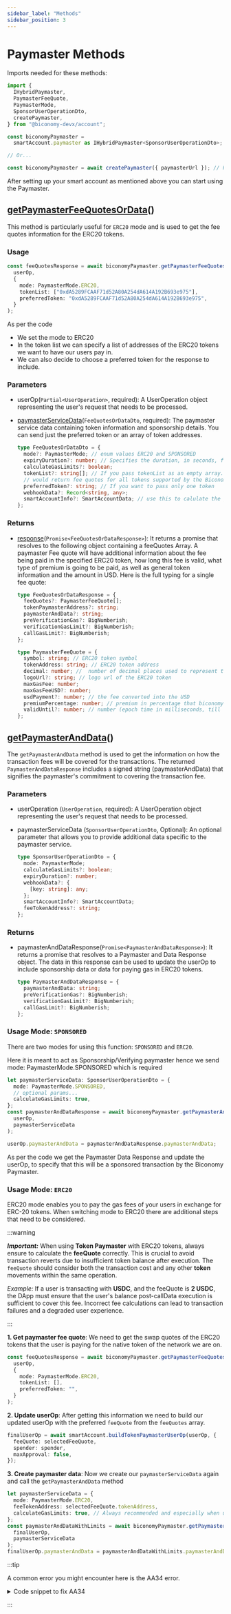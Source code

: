 ```yaml
---
sidebar_label: "Methods"
sidebar_position: 3
---
```


# Paymaster Methods

Imports needed for these methods:

```ts
import {
  IHybridPaymaster,
  PaymasterFeeQuote,
  PaymasterMode,
  SponsorUserOperationDto,
  createPaymaster,
} from "@biconomy-devx/account";

const biconomyPaymaster =
  smartAccount.paymaster as IHybridPaymaster<SponsorUserOperationDto>;

// Or...

const biconomyPaymaster = await createPaymaster({ paymasterUrl }); // Found at https://dashboard.biconomy.io
```

After setting up your smart account as mentioned above you can start using the Paymaster.

## [getPaymasterFeeQuotesOrData](https://bcnmy.github.io/biconomy-client-sdk/classes/Paymaster.html#getPaymasterFeeQuotesOrData)()

This method is particularly useful for `ERC20` mode and is used to get the fee quotes information for the ERC20 tokens.

### Usage

```ts
const feeQuotesResponse = await biconomyPaymaster.getPaymasterFeeQuotesOrData(
  userOp,
  {
    mode: PaymasterMode.ERC20,
    tokenList: ["0xdA5289FCAAF71d52A80A254dA614A192B693e975"],
    preferredToken: "0xdA5289FCAAF71d52A80A254dA614A192B693e975",
  }
);
```

As per the code

- We set the mode to ERC20
- In the token list we can specify a list of addresses of the ERC20 tokens we want to have our users pay in.
- We can also decide to choose a preferred token for the response to include.

### Parameters

- userOp(`Partial<UserOperation>`, required): A UserOperation object representing the user's request that needs to be processed.
- [paymasterServiceData](https://bcnmy.github.io/biconomy-client-sdk/types/PaymasterUserOperationDto.html)(`FeeQuotesOrDataDto`, required): The paymaster service data containing token information and sponsorship details. You can send just the preferred token or an array of token addresses.

  ```ts
  type FeeQuotesOrDataDto = {
    mode?: PaymasterMode; // enum values ERC20 and SPONSORED
    expiryDuration?: number; // Specifies the duration, in seconds, for which the user intends the paymasterAndData to remain valid, minimum duration is 300 secs.
    calculateGasLimits?: boolean;
    tokenList?: string[]; // If you pass tokenList as an empty array. and it
    // would return fee quotes for all tokens supported by the Biconomy paymaster
    preferredToken?: string; // If you want to pass only one token
    webhookData?: Record<string, any>;
    smartAccountInfo?: SmartAccountData; // use this to calulate the gas for smart account v1, otherwise by default it will return for latest smart account version
  };
  ```

### Returns

- [response](https://bcnmy.github.io/biconomy-client-sdk/types/FeeQuotesOrDataResponse.html)(`Promise<FeeQuotesOrDataResponse>`): It returns a promise that resolves to the following object containing a feeQuotes Array. A paymaster Fee quote will have additional information about the fee being paid in the specified ERC20 token, how long this fee is valid, what type of premium is going to be paid, as well as general token information and the amount in USD. Here is the full typing for a single fee quote:

  ```ts
  type FeeQuotesOrDataResponse = {
    feeQuotes?: PaymasterFeeQuote[];
    tokenPaymasterAddress?: string;
    paymasterAndData?: string;
    preVerificationGas?: BigNumberish;
    verificationGasLimit?: BigNumberish;
    callGasLimit?: BigNumberish;
  };

  type PaymasterFeeQuote = {
    symbol: string; // ERC20 token symbol
    tokenAddress: string; // ERC20 token address
    decimal: number; //  number of decimal places used to represent the token
    logoUrl?: string; // logo url of the ERC20 token
    maxGasFee: number;
    maxGasFeeUSD?: number;
    usdPayment?: number; // the fee converted into the USD
    premiumPercentage: number; // premium in percentage that biconomy charges for the txn, generally ranges between 7-12
    validUntil?: number; // number (epoch time in milliseconds, till these fee quotes are valid)
  };
  ```

## [getPaymasterAndData](https://bcnmy.github.io/biconomy-client-sdk/classes/Paymaster.html#getPaymasterAndData)()

The `getPaymasterAndData` method is used to get the information on how the transaction fees will be covered for the transactions. The returned `PaymasterAndDataResponse` includes a signed string (paymasterAndData) that signifies the paymaster's commitment to covering the transaction fee.

### Parameters

- userOperation (`UserOperation`, required): A UserOperation object representing the user's request that needs to be processed.
- paymasterServiceData (`SponsorUserOperationDto`, Optional): An optional parameter that allows you to provide additional data specific to the paymaster service.

  ```ts
  type SponsorUserOperationDto = {
    mode: PaymasterMode;
    calculateGasLimits?: boolean;
    expiryDuration?: number;
    webhookData?: {
      [key: string]: any;
    };
    smartAccountInfo?: SmartAccountData;
    feeTokenAddress?: string;
  };
  ```

### Returns

- paymasterAndDataResponse(`Promise<PaymasterAndDataResponse>`): It returns a promise that resolves to a Paymaster and Data Response object. The data in this response can be used to update the userOp to include sponsorship data or data for paying gas in ERC20 tokens.
  ```ts
  type PaymasterAndDataResponse = {
    paymasterAndData: string;
    preVerificationGas?: BigNumberish;
    verificationGasLimit?: BigNumberish;
    callGasLimit?: BigNumberish;
  };
  ```

### Usage Mode: `SPONSORED`

There are two modes for using this function: `SPONSORED` and `ERC20`.

Here it is meant to act as Sponsorship/Verifying paymaster hence we send mode: PaymasterMode.SPONSORED which is required

```ts
let paymasterServiceData: SponsorUserOperationDto = {
  mode: PaymasterMode.SPONSORED,
  // optional params...
  calculateGasLimits: true,
};
const paymasterAndDataResponse = await biconomyPaymaster.getPaymasterAndData(
  userOp,
  paymasterServiceData
);

userOp.paymasterAndData = paymasterAndDataResponse.paymasterAndData;
```

As per the code we get the Paymaster Data Response and update the userOp, to specify that this will be a sponsored transaction by the Biconomy Paymaster.

### Usage Mode: `ERC20`

ERC20 mode enables you to pay the gas fees of your users in exchange for ERC-20 tokens. When switching mode to ERC20 there are additional steps that need to be considered.

:::warning

**_Important:_** When using **Token Paymaster** with ERC20 tokens, always ensure to calculate the **feeQuote** correctly. This is crucial to avoid transaction reverts due to insufficient token balance after execution. The `feeQuote` should consider both the transaction cost and any other **token** movements within the same operation.

_Example:_ If a user is transacting with **USDC**, and the feeQuote is **2 USDC**, the DApp must ensure that the user's balance post-callData execution is sufficient to cover this fee. Incorrect fee calculations can lead to transaction failures and a degraded user experience.

:::

**1. Get paymaster fee quote**: We need to get the swap quotes of the ERC20 tokens that the user is paying for the native token of the network we are on.

```ts
const feeQuotesResponse = await biconomyPaymaster.getPaymasterFeeQuotesOrData(
  userOp,
  {
    mode: PaymasterMode.ERC20,
    tokenList: [],
    preferredToken: "",
  }
);
```

**2. Update userOp**: After getting this information we need to build our updated userOp with the preferred `feeQuote` from the `feeQuotes` array.

```ts
finalUserOp = await smartAccount.buildTokenPaymasterUserOp(userOp, {
  feeQuote: selectedFeeQuote,
  spender: spender,
  maxApproval: false,
});
```

**3. Create paymaster data**: Now we create our `paymasterServiceData` again and call the `getPaymasterAndData` method

```ts
let paymasterServiceData = {
  mode: PaymasterMode.ERC20,
  feeTokenAddress: selectedFeeQuote.tokenAddress,
  calculateGasLimits: true, // Always recommended and especially when using token paymaster
};
const paymasterAndDataWithLimits = await biconomyPaymaster.getPaymasterAndData(
  finalUserOp,
  paymasterServiceData
);
finalUserOp.paymasterAndData = paymasterAndDataWithLimits.paymasterAndData;
```

:::tip

A common error you might encounter here is the AA34 error.

<details>
<summary> Code snippet to fix AA34 </summary>

```ts
try {
  const paymasterAndDataResponse = await biconomyPaymaster.getPaymasterAndData(
    partialUserOp,
    paymasterServiceData
  );
  partialUserOp.paymasterAndData = paymasterAndDataResponse.paymasterAndData;

  if (
    paymasterAndDataResponse.callGasLimit &&
    paymasterAndDataResponse.verificationGasLimit &&
    paymasterAndDataResponse.preVerificationGas
  ) {
    // Returned gas limits must be replaced in your op as you update paymasterAndData.
    // Because these are the limits paymaster service signed on to generate paymasterAndData
    // If you receive AA34 error check here..

    partialUserOp.callGasLimit = paymasterAndDataResponse.callGasLimit;
    partialUserOp.verificationGasLimit =
      paymasterAndDataResponse.verificationGasLimit;
    partialUserOp.preVerificationGas =
      paymasterAndDataResponse.preVerificationGas;
  }
} catch (e) {
  console.log("error received ", e);
}
```

</details>

:::
